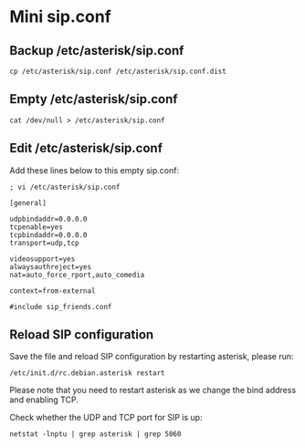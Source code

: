 # Mini sip.conf

## Backup /etc/asterisk/sip.conf

```
cp /etc/asterisk/sip.conf /etc/asterisk/sip.conf.dist
```

## Empty /etc/asterisk/sip.conf

```
cat /dev/null > /etc/asterisk/sip.conf
```

## Edit /etc/asterisk/sip.conf

Add these lines below to this empty sip.conf:

```
; vi /etc/asterisk/sip.conf

[general]

udpbindaddr=0.0.0.0
tcpenable=yes
tcpbindaddr=0.0.0.0
transport=udp,tcp

videosupport=yes
alwaysauthreject=yes
nat=auto_force_rport,auto_comedia

context=from-external

#include sip_friends.conf
```

## Reload SIP configuration

Save the file and reload SIP configuration by restarting asterisk, please run:

```
/etc/init.d/rc.debian.asterisk restart
```

Please note that you need to restart asterisk as we change the bind address and enabling TCP.

Check whether the UDP and TCP port for SIP is up:

```
netstat -lnptu | grep asterisk | grep 5060
```
